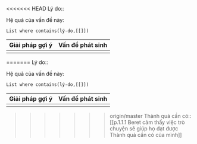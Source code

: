 <<<<<<< HEAD
Lý do:: 

Hệ quả của vấn đề này:
```dataview
List where contains(lý-do,[[]])
```

| Giải pháp gợi ý | Vấn đề phát sinh |
| --------------- | ---------------- |
|                 |                  |

=======
Lý do:: 

Hệ quả của vấn đề này:
```dataview
List where contains(lý-do,[[]])
```

| Giải pháp gợi ý | Vấn đề phát sinh |
| --------------- | ---------------- |
|                 |                  |

>>>>>>> origin/master
Thành quả cần có:: [[p.1.1.1 Beret cảm thấy việc trò chuyện sẽ giúp họ đạt được Thành quả cần có của mình]]
